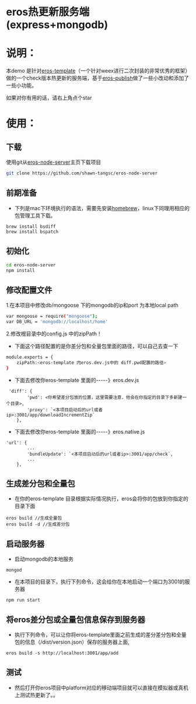 # eros热更新服务端(express+mongodb)

说明：
====================================
本demo 是针对[eros-template](https://github.com/bmfe/eros-template)（一个针对weex进行二次封装的非常优秀的框架）做的一个check版本热更新的服务端，基于[eros-publish](https://github.com/bmfe/eros-publish)做了一些小改动和添加了一些小功能。

如果对你有用的话，请右上角点个star


使用：
====================================

下载
----------------------------------------
使用git从[eros-node-server](https://github.com/shawn-tangsc/eros-node-server)主页下载项目
``` bash
git clone https://github.com/shawn-tangsc/eros-node-server
```
前期准备
----------------------------------------
+ 下列是mac下环境执行的语法，需要先安装[homebrew](https://brew.sh/)，linux下同理用相应的包管理工具下载。

```
brew install bsdiff
brew install bspatch
```


初始化
----------------------------------------
``` bash
cd eros-node-server
npm install
```


修改配置文件
----------------------------------------
1.在本项目中修改db/mongoose 下的mongodb的ip和port 为本地local path

``` bash
var mongoose = require("mongoose");
var DB_URL = 'mongodb://localhost/home'
```

2.修改根目录中的config.js 中的zipPath！

+ 下面这个路径配置的是你差分包和全量包里面的路径，可以自己去查一下

``` bash
module.exports = {
    zipPath:<eros-template 内eros.dev.js中的 diff.pwd配置的路径>
}
```


+ 下面去修改你eros-template 里面的-----》eros.dev.js

```
 'diff': {
        'pwd': <你希望差分包放的位置，这里需要注意，他会在你指定的目录下多新建一个目录>,
        'proxy': `<本项目启动后的url或者ip>:3001/app/downloadIncrementZip`
    },
```

+ 下面去修改你eros-template 里面的-----》eros.native.js

```
'url': {
        ...
        'bundleUpdate': `<本项目启动后的url或者ip>:3001/app/check`,
        ...
    },
```

生成差分包和全量包
----------------------------------------

+ 在你的eros-template 目录根据实际情况执行，eros会将你的包放到你指定的目录下面

```
eros build //生成全量包
eros build -d //生成差分包
```

启动服务器
----------------------------------------
+ 启动mongodb的本地服务

```
mongod
```

+ 在本项目的目录下，执行下列命令，这会给你在本地启动一个端口为3001的服务器

```
npm run start
```



将eros差分包或全量包信息保存到服务器
----------------------------------------
+ 执行下列命令，可以让你将eros-template里面之前生成的差分差分包和全量包的信息（<your eros project>/dist/version.json）保存的服务器上面,

```
eros build -s http://localhost:3001/app/add
```

测试
----------------------------------------

+ 然后打开你eros项目中platform对应的移动端项目就可以直接在模拟器或真机上测试热更新了。。
